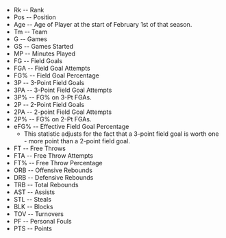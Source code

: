 - Rk -- Rank
- Pos -- Position
- Age -- Age of Player at the start of February 1st of that season.
- Tm -- Team
- G -- Games
- GS -- Games Started
- MP -- Minutes Played
- FG -- Field Goals
- FGA -- Field Goal Attempts
- FG% -- Field Goal Percentage
- 3P -- 3-Point Field Goals
- 3PA -- 3-Point Field Goal Attempts
- 3P% -- FG% on 3-Pt FGAs.
- 2P -- 2-Point Field Goals
- 2PA -- 2-point Field Goal Attempts
- 2P% -- FG% on 2-Pt FGAs.
- eFG% -- Effective Field Goal Percentage
  - This statistic adjusts for the fact that a 3-point field goal is worth one - more point than a 2-point field goal.
- FT -- Free Throws
- FTA -- Free Throw Attempts
- FT% -- Free Throw Percentage
- ORB -- Offensive Rebounds
- DRB -- Defensive Rebounds
- TRB -- Total Rebounds
- AST -- Assists
- STL -- Steals
- BLK -- Blocks
- TOV -- Turnovers
- PF -- Personal Fouls
- PTS -- Points